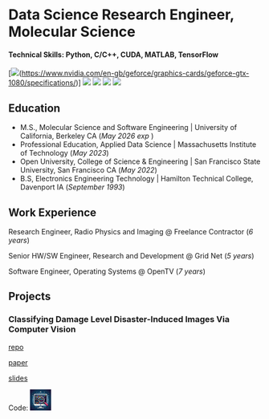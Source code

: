 # Data Science Research Engineer, Molecular Science

#### Technical Skills: Python, C/C++, CUDA, MATLAB, TensorFlow

[![](https://img.shields.io/badge/Nvidia-GTX1080-blue)(https://www.nvidia.com/en-gb/geforce/graphics-cards/geforce-gtx-1080/specifications/)] ![](https://img.shields.io/badge/CUDA-12.5) ![](https://img.shields.io/badge/MATLAB-Octave) ![](https://img.shields.io/badge/TensorFlow-PyTorch) ![](https://img.shields.io/badge/C\/C++-11\/14\/17\/20\/23-blue)

## Education
- M.S., Molecular Science and Software Engineering  | University of California, Berkeley CA (_May 2026 exp_ )
- Professional Education, Applied Data Science      | Massachusetts Institute of Technology (_May 2023_)
- Open University, College of Science & Engineering | San Francisco State University, San Francisco CA (_May 2022_)
- B.S, Electronics Engineering Technology           | Hamilton Technical College, Davenport IA (_September 1993_)

## Work Experience

Research Engineer, Radio Physics and Imaging @ Freelance Contractor (_6 years_)

Senior HW/SW Engineer, Research and Development @ Grid Net (_5 years_)

Software Engineer, Operating Systems @ OpenTV (_7 years_)

## Projects

### Classifying Damage Level Disaster-Induced Images Via Computer Vision

[repo](https://github.com/fractalclockwork/Data200/blob/main/FinalPoject/README.md)

[paper](https://fractalclockwork.github.io/Data200/FinalPoject/narrative/Final_Project_Report.pdf)

[slides](https://fractalclockwork.github.io/Data200/FinalPoject/narrative/Final_Project_Presentation.pdf)


<label for="myButton">Code:</label>
<a href="https://github.com/fractalclockwork/Data200/blob/main/FinalPoject/README.md">
  <img id="myButton" src="assets/img/code.jpeg" alt="Go to Website" style="width:42px;height:42px;border:0;">
</a>
